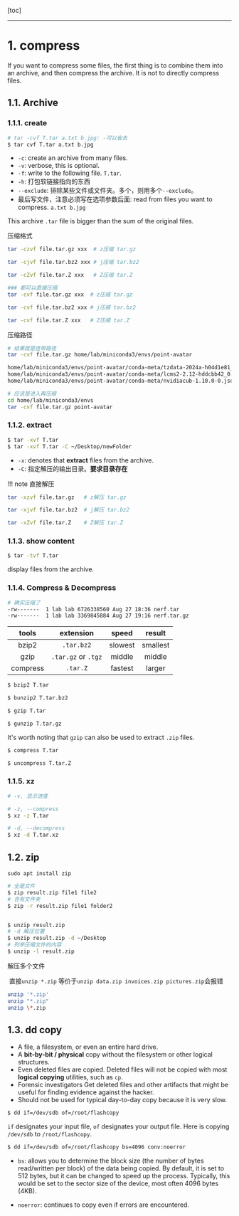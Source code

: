 [toc]

---
# 1. compress
If you want to compress some files, the first thing is to combine them into an archive, and then compress the archive. It is not to directly compress files.

## 1.1. Archive

### 1.1.1. create

```bash
# tar -cvf T.tar a.txt b.jpg: -可以省去
$ tar cvf T.tar a.txt b.jpg
```
- `-c`: create an archive from many files.
- `-v`: verbose, this is optional.
- `-f`: write to the following file. `T.tar`.
- `-h`: 打包软链接指向的东西
- `--exclude`: 排除某些文件或文件夹。多个，则用多个`--exclude`。
- 最后写文件，注意必须写在选项参数后面: read from files you want to compress. `a.txt b.jpg`


This archive `.tar` file is bigger than the sum of the original files.

压缩格式
```bash
tar -czvf file.tar.gz xxx  # z压缩 tar.gz

tar -cjvf file.tar.bz2 xxx # j压缩 tar.bz2

tar -cZvf file.tar.Z xxx   # Z压缩 tar.Z

### 都可以直接压缩
tar -cvf file.tar.gz xxx  # z压缩 tar.gz

tar -cvf file.tar.bz2 xxx # j压缩 tar.bz2

tar -cvf file.tar.Z xxx   # Z压缩 tar.Z
```

压缩路径

```bash
# 结果就是连带路径
tar -cvf file.tar.gz home/lab/miniconda3/envs/point-avatar

home/lab/miniconda3/envs/point-avatar/conda-meta/tzdata-2024a-h04d1e81_0.json
home/lab/miniconda3/envs/point-avatar/conda-meta/lcms2-2.12-hddcbb42_0.json
home/lab/miniconda3/envs/point-avatar/conda-meta/nvidiacub-1.10.0-0.json

# 应该是进入再压缩
cd home/lab/miniconda3/envs
tar -cvf file.tar.gz point-avatar
```




### 1.1.2. extract

```bash
$ tar -xvf T.tar
$ tar -xvf T.tar -C ~/Desktop/newFolder
```
- `-x`: denotes that **extract** files from the archive.
- `-C`: 指定解压的输出目录。**要求目录存在**


!!! note 直接解压
```bash
tar -xzvf file.tar.gz   # z解压 tar.gz

tar -xjvf file.tar.bz2  # j解压 tar.bz2

tar -xZvf file.tar.Z    # Z解压 tar.Z
```



### 1.1.3. show content

```bash
$ tar -tvf T.tar
```
display files from the archive.
### 1.1.4. Compress & Decompress

```bash
# 确实压缩了
-rw-------  1 lab lab 6726338560 Aug 27 18:36 nerf.tar
-rw-------  1 lab lab 3369845884 Aug 27 19:16 nerf.tar.gz
```

| tools | extension | speed | result |
|:-:|:-:|:-:|:-:|
| bzip2 | `.tar.bz2` | slowest | smallest |
| gzip | `.tar.gz` or `.tgz` | middle | middle |
| compress | `.tar.Z` | fastest | larger |


```bash
$ bzip2 T.tar

$ bunzip2 T.tar.bz2
```

```bash
$ gzip T.tar

$ gunzip T.tar.gz
```
It's worth noting that `gzip` can also be used to extract `.zip` files.

```bash
$ compress T.tar

$ uncompress T.tar.Z
```
### 1.1.5. xz
```bash
# -v, 显示进度

# -z, --compress
$ xz -z T.tar

# -d, --decompress
$ xz -d T.tar.xz
```
## 1.2. zip

```
sudo apt install zip
```

```bash
# 全是文件
$ zip result.zip file1 file2
# 含有文件夹
$ zip -r result.zip file1 folder2


$ unzip result.zip
# -d 解压位置
$ unzip result.zip -d ~/Desktop
# 列举压缩文件的内容
$ unzip -l result.zip
```

解压多个文件

​	直接`unzip *.zip` 等价于`unzip data.zip invoices.zip pictures.zip`会报错

```bash
unzip '*.zip'
unzip "*.zip"
unzip \*.zip
```




## 1.3. dd copy

- A file, a filesystem, or even an entire hard drive.
- A **bit-­by-­bit / physical** copy
  without the filesystem or other logical structures. 
- Even deleted files are copied.
  Deleted files will not be copied with most **logical copying** utilities, such as `cp`.
- Forensic investigators
  Get deleted files and other artifacts that might be useful for finding evidence against the hacker.
- Should not be used for typical day­-to-­day copy
  because it is very slow.


```bash
$ dd if=/dev/sdb of=/root/flashcopy
```
`if` designates your input file, `of` designates your output file. Here is copying `/dev/sdb` to `/root/flashcopy`.

```bash
$ dd if=/dev/sdb of=/root/flashcopy bs=4096 conv:noerror 
```
- `bs`: 
  allows you to determine the block size (the number of bytes read/written per block) of the data being copied. By default, it is set to 512 bytes, but it can be changed to speed up the process. Typically, this would be set to the sector size of the device, most often 4096 bytes (4KB).

- `noerror`: 
  continues to copy even if errors are encountered. 